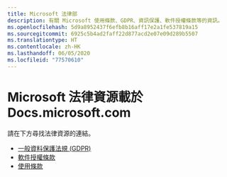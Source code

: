 ```yaml
---
title: Microsoft 法律部
description: 有關 Microsoft 使用條款、GDPR、資訊保護、軟件授權條款等的資訊。
ms.openlocfilehash: 5d9a8952437f6efb8b16aff17e2a1fe537819a15
ms.sourcegitcommit: 6925c5b4ad2faff22d877acd2e07e09d289b5507
ms.translationtype: HT
ms.contentlocale: zh-HK
ms.lasthandoff: 06/05/2020
ms.locfileid: "77570610"
---
```

# <a name="microsoft-legal-resources-on-docsmicrosoftcom"></a>Microsoft 法律資源載於 Docs.microsoft.com

請在下方尋找法律資源的連結。 

- [一般資料保護法規 (GDPR)](/legal/gdpr)
- [軟件授權條款](information-protection/software-license-terms)
- [使用條款](/legal/termsofuse)
